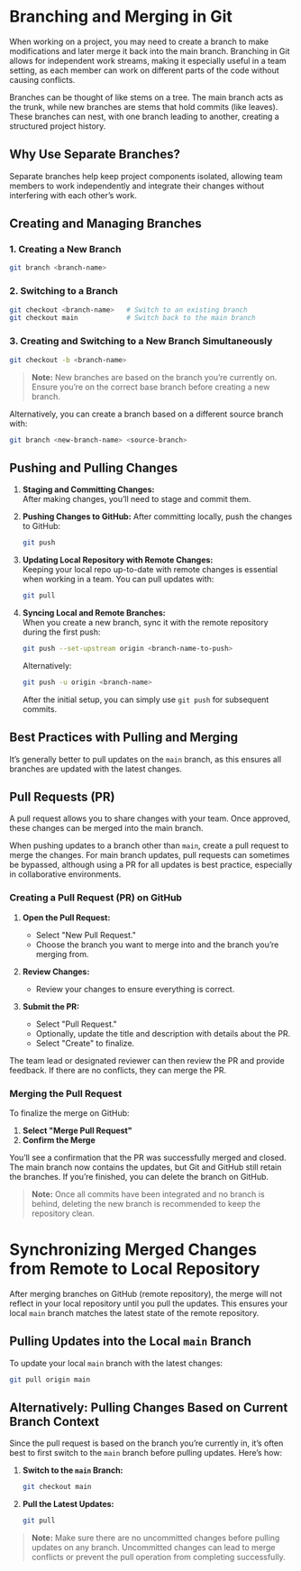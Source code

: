 # Branching and Merging in Git

When working on a project, you may need to create a branch to make modifications and later merge it back into the main branch. Branching in Git allows for independent work streams, making it especially useful in a team setting, as each member can work on different parts of the code without causing conflicts.

Branches can be thought of like stems on a tree. The main branch acts as the trunk, while new branches are stems that hold commits (like leaves). These branches can nest, with one branch leading to another, creating a structured project history.

## Why Use Separate Branches?

Separate branches help keep project components isolated, allowing team members to work independently and integrate their changes without interfering with each other’s work.

## Creating and Managing Branches

### 1. Creating a New Branch
```bash
git branch <branch-name>
```

### 2. Switching to a Branch
```bash
git checkout <branch-name>   # Switch to an existing branch
git checkout main            # Switch back to the main branch
```

### 3. Creating and Switching to a New Branch Simultaneously
```bash
git checkout -b <branch-name>
```

> **Note:** New branches are based on the branch you’re currently on. Ensure you’re on the correct base branch before creating a new branch.

Alternatively, you can create a branch based on a different source branch with:
```bash
git branch <new-branch-name> <source-branch>
```

## Pushing and Pulling Changes

1. **Staging and Committing Changes:**  
   After making changes, you’ll need to stage and commit them.
   

2. **Pushing Changes to GitHub:**
   After committing locally, push the changes to GitHub:
   ```bash
   git push
   ```

3. **Updating Local Repository with Remote Changes:**  
   Keeping your local repo up-to-date with remote changes is essential when working in a team. You can pull updates with:
   ```bash
   git pull
   ```

4. **Syncing Local and Remote Branches:**  
   When you create a new branch, sync it with the remote repository during the first push:
   ```bash
   git push --set-upstream origin <branch-name-to-push>
   ```
   Alternatively:
   ```bash
   git push -u origin <branch-name>
   ```

   After the initial setup, you can simply use `git push` for subsequent commits.

## Best Practices with Pulling and Merging

It’s generally better to pull updates on the `main` branch, as this ensures all branches are updated with the latest changes.

## Pull Requests (PR)

A pull request allows you to share changes with your team. Once approved, these changes can be merged into the main branch.

When pushing updates to a branch other than `main`, create a pull request to merge the changes. For main branch updates, pull requests can sometimes be bypassed, although using a PR for all updates is best practice, especially in collaborative environments.

### Creating a Pull Request (PR) on GitHub

1. **Open the Pull Request:**
   - Select "New Pull Request."
   - Choose the branch you want to merge into and the branch you’re merging from.
   
2. **Review Changes:**
   - Review your changes to ensure everything is correct.
   
3. **Submit the PR:**
   - Select "Pull Request."
   - Optionally, update the title and description with details about the PR.
   - Select "Create" to finalize.

The team lead or designated reviewer can then review the PR and provide feedback. If there are no conflicts, they can merge the PR.

### Merging the Pull Request

To finalize the merge on GitHub:

1. **Select "Merge Pull Request"**
2. **Confirm the Merge**

You’ll see a confirmation that the PR was successfully merged and closed. The main branch now contains the updates, but Git and GitHub still retain the branches. If you’re finished, you can delete the branch on GitHub.

> **Note:** Once all commits have been integrated and no branch is behind, deleting the new branch is recommended to keep the repository clean.


# Synchronizing Merged Changes from Remote to Local Repository

After merging branches on GitHub (remote repository), the merge will not reflect in your local repository until you pull the updates. This ensures your local `main` branch matches the latest state of the remote repository.

## Pulling Updates into the Local `main` Branch

To update your local `main` branch with the latest changes:

```bash
git pull origin main
```

## Alternatively: Pulling Changes Based on Current Branch Context

Since the pull request is based on the branch you’re currently in, it’s often best to first switch to the `main` branch before pulling updates. Here’s how:

1. **Switch to the `main` Branch:**
   ```bash
   git checkout main
   ```

2. **Pull the Latest Updates:**
   ```bash
   git pull
   ```

> **Note:** Make sure there are no uncommitted changes before pulling updates on any branch. Uncommitted changes can lead to merge conflicts or prevent the pull operation from completing successfully.
```